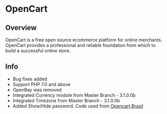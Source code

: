# OpenCart

## Overview

OpenCart is a free open source ecommerce platform for online merchants. OpenCart provides a professional and reliable foundation from which to build a successful online store.

## Info

- Bug fixes added
- Support PHP 7.0 and above
- OpenBay was removed
- Integrated Currency module from Master Branch - 3.1.0.0b
- Integrated Timezone from Master Branch - 3.1.0.0b
- Added Show/Hide password. Code used from <a href="https://github.com/opencartbrasil/opencartbrasil">Opencart Brasil</a>
